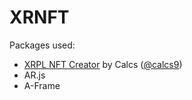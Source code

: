 # XRNFT

Packages used:

- [XRPL NFT Creator](https://github.com/calvincs/xrpl-nft-creator) by Calcs ([@calcs9](https://twitter.com/calcs9)) 
- AR.js
- A-Frame